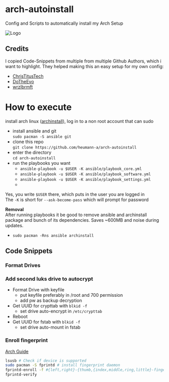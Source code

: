 # arch-autoinstall
Config and Scripts to automatically install my Arch Setup

![Logo](https://i.imgur.com/yAyr3S2.png)

## Credits

I copied  Code-Snippets from multiple from multiple Github Authors, which i want to highlight. They helped making this an easy setup for my own config:

- [ChrisTitusTech](https://github.com/ChrisTitusTech/ArchTitus)
- [DoTheEvo](https://github.com/DoTheEvo/ansible-arch)
- [wrzlbrmft](https://github.com/wrzlbrmft/arch-install)


# How to execute

install arch linux ([archinstall](https://github.com/archlinux/archinstall)), log in to a non root account that can sudo

* install ansible and git<br>
  `sudo pacman -S ansible git`
*  clone this repo<br>
  `git clone https://github.com/heumann-a/arch-autoinstall`
* enter the directory<br>
  `cd arch-autoinstall`
* run the playbooks you want
    * `ansible-playbook -u $USER -K ansible/playbook_core.yml`
    * `ansible-playbook -u $USER -K ansible/playbook_software.yml`
    * `ansible-playbook -u $USER -K ansible/playbook_settings.yml`
    * 
Yes, you write `$USER` there, which puts in the user you are logged in <br> The `-K` is short for `--ask-become-pass` which will prompt for password

**Removal**<br>
After running playbooks it be good to remove ansible and archinstall package and bunch of its dependencies. Saves \~600MB and noise during updates.

* `sudo pacman -Rns ansible archinstall`


## Code Snippets

### Format Drives

### Add second luks drive to autocrypt
 
- Format Drive with keyfile
  - put keyfile preferably in /root and 700 permission
  - add pw as backup decryption
- Get UUID for crypttab with `blkid -f`
  - set drive auto-encrypt in `/etc/crypttab`
- Reboot
- Get UUID for fstab with `blkid -f`
  - set drive auto-mount in fstab


### Enroll fingerprint

[Arch Guide](https://wiki.archlinux.org/title/Fprint)
```bash
lsusb # Check if device is supported
sudo pacman -S fprintd # install fingerprint daemon
fprintd-enroll -f #{left,right}-{thumb,{index,middle,ring,little}-finger} # install specific finger
fprintd-verify 
```

```bash

```


```bash

```


```bash

```


```bash

```
